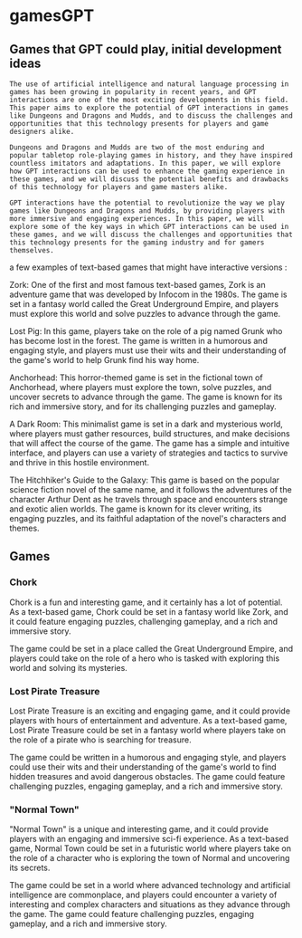 # gamesGPT
## Games that GPT could play, initial development ideas  

    The use of artificial intelligence and natural language processing in games has been growing in popularity in recent years, and GPT interactions are one of the most exciting developments in this field. This paper aims to explore the potential of GPT interactions in games like Dungeons and Dragons and Mudds, and to discuss the challenges and opportunities that this technology presents for players and game designers alike.  

    Dungeons and Dragons and Mudds are two of the most enduring and popular tabletop role-playing games in history, and they have inspired countless imitators and adaptations. In this paper, we will explore how GPT interactions can be used to enhance the gaming experience in these games, and we will discuss the potential benefits and drawbacks of this technology for players and game masters alike.  

    GPT interactions have the potential to revolutionize the way we play games like Dungeons and Dragons and Mudds, by providing players with more immersive and engaging experiences. In this paper, we will explore some of the key ways in which GPT interactions can be used in these games, and we will discuss the challenges and opportunities that this technology presents for the gaming industry and for gamers themselves.  
    
    
a few examples of text-based games that might have interactive versions :  
  
Zork: One of the first and most famous text-based games, Zork is an adventure game that was developed by Infocom in the 1980s. The game is set in a fantasy world called the Great Underground Empire, and players must explore this world and solve puzzles to advance through the game.  
  
Lost Pig: In this game, players take on the role of a pig named Grunk who has become lost in the forest. The game is written in a humorous and engaging style, and players must use their wits and their understanding of the game's world to help Grunk find his way home.  
  
Anchorhead: This horror-themed game is set in the fictional town of Anchorhead, where players must explore the town, solve puzzles, and uncover secrets to advance through the game. The game is known for its rich and immersive story, and for its challenging puzzles and gameplay.  
  
A Dark Room: This minimalist game is set in a dark and mysterious world, where players must gather resources, build structures, and make decisions that will affect the course of the game. The game has a simple and intuitive interface, and players can use a variety of strategies and tactics to survive and thrive in this hostile environment.  
   
The Hitchhiker's Guide to the Galaxy: This game is based on the popular science fiction novel of the same name, and it follows the adventures of the character Arthur Dent as he travels through space and encounters strange and exotic alien worlds. The game is known for its clever writing, its engaging puzzles, and its faithful adaptation of the novel's characters and themes.  
     
## Games

### Chork
Chork is a fun and interesting game, and it certainly has a lot of potential. As a text-based game, Chork could be set in a fantasy world like Zork, and it could feature engaging puzzles, challenging gameplay, and a rich and immersive story. 

The game could be set in a place called the Great Underground Empire, and players could take on the role of a hero who is tasked with exploring this world and solving its mysteries.  

### Lost Pirate Treasure

Lost Pirate Treasure is an exciting and engaging game, and it could provide players with hours of entertainment and adventure. As a text-based game, Lost Pirate Treasure could be set in a fantasy world where players take on the role of a pirate who is searching for treasure.  

The game could be written in a humorous and engaging style, and players could use their wits and their understanding of the game's world to find hidden treasures and avoid dangerous obstacles. The game could feature challenging puzzles, engaging gameplay, and a rich and immersive story.  

### "Normal Town"

"Normal Town" is a unique and interesting game, and it could provide players with an engaging and immersive sci-fi experience. As a text-based game, Normal Town could be set in a futuristic world where players take on the role of a character who is exploring the town of Normal and uncovering its secrets. 

The game could be set in a world where advanced technology and artificial intelligence are commonplace, and players could encounter a variety of interesting and complex characters and situations as they advance through the game. The game could feature challenging puzzles, engaging gameplay, and a rich and immersive story.    
